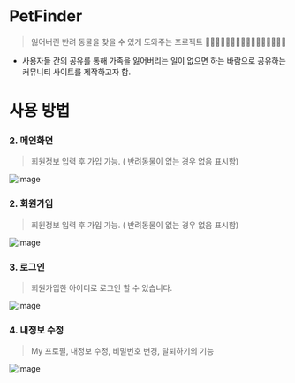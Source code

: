 # PetFinder
> 잃어버린 반려 동물을 찾을 수 있게 도와주는 프로젝트 🦊🐵🐶🐺🐱🦁🐯🦒🦝🐮🐷🐗🐭🐹🐰🐻
> 
+ 사용자들 간의 공유를 통해 가족을 잃어버리는 일이 없으면 하는 바람으로 
  공유하는 커뮤니티 사이트를 제작하고자 함.

# 사용 방법

### 2. 메인화면
> 회원정보 입력 후 가입 가능. ( 반려동물이 없는 경우 없음 표시함)

![image](https://user-images.githubusercontent.com/29085414/136134771-27487a9d-6e08-4abe-a6ca-b154201e5c01.png)




### 2. 회원가입
> 회원정보 입력 후 가입 가능. ( 반려동물이 없는 경우 없음 표시함)

![image](https://user-images.githubusercontent.com/29085414/136134241-76f92d46-d3ec-4411-a00b-8c81f9230169.png)
### 3. 로그인
> 회원가입한 아이디로 로그인 할 수 있습니다.

![image](https://user-images.githubusercontent.com/29085414/136134316-7278cdb7-e9fb-4fc0-a80d-a31ff7442d0b.png)

### 4. 내정보 수정
> My 프로필, 내정보 수정, 비밀번호 변경, 탈퇴하기의 기능 

![image](https://user-images.githubusercontent.com/29085414/136134440-449d7823-f8dd-4316-9e73-78c3852e5032.png)
